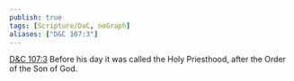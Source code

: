 ```yaml
---
publish: true
tags: [Scripture/DaC, noGraph]
aliases: ["D&C 107:3"]
---
```

[D&C 107:3](https://churchofjesuschrist.org/study/scriptures/dc-testament/dc/107?lang=eng&id=p3#p3) Before his day it was called the Holy Priesthood, after the Order of the Son of God.
